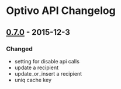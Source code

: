 # Optivo API Changelog

## [0.7.0] - 2015-12-3
### Changed
- setting for disable api calls
- update a recipient
- update_or_insert a recipient
- uniq cache key


[0.7.0]: https://github.com/freeletics/optivo_ap/compare/v0.6.0...v0.7.0
